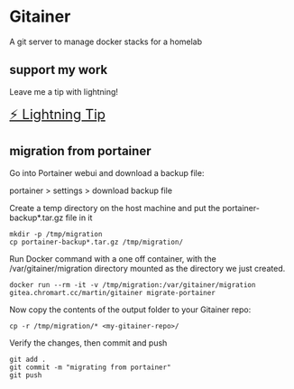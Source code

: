 # Gitainer

A git server to manage docker stacks for a homelab

## support my work

Leave me a tip with lightning!

<a href="bitcoin:?lno=lno1zrxq8pjw7qjlm68mtp7e3yvxee4y5xrgjhhyf2fxhlphpckrvevh50u0q2rkvqf2wyanp7swjke685p0hkmmeuckmlf93p0d6kwhez4elu2ngqszyudq885cu586ff7n5zuv6ekt6uswfm3t49g3vztwjnp2s3047yjsqve58akwjaw8er89dpvc2yf383amedxkelsyl3d8adrrk7cn0nkvasmzuzpxkdy96ad3cl4h5nm7dptl2f2jq0d4r2zk6pxxcyg53kc489hnu0hqvalhhgsnv90fhumxm29tkznaqqqsc96fxs592lh92v6l7rcw334sng" class="button" style="font-size:24px">
  ⚡ Lightning Tip
</a>

## migration from portainer

Go into Portainer webui and download a backup file:

portainer > settings > download backup file

Create a temp directory on the host machine and put the portainer-backup*.tar.gz file in it

```
mkdir -p /tmp/migration
cp portainer-backup*.tar.gz /tmp/migration/
```

Run Docker command with a one off container, with the /var/gitainer/migration directory mounted as the directory we just created.

```
docker run --rm -it -v /tmp/migration:/var/gitainer/migration gitea.chromart.cc/martin/gitainer migrate-portainer
```

Now copy the contents of the output folder to your Gitainer repo:

```
cp -r /tmp/migration/* <my-gitainer-repo>/
```


Verify the changes, then commit and push

```
git add .
git commit -m "migrating from portainer"
git push
```
